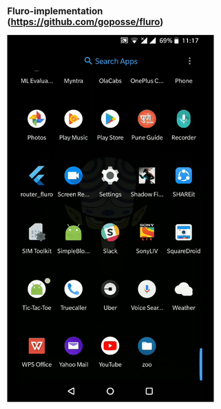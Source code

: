 ## Fluro-implementation (https://github.com/goposse/fluro)

![Demo](https://github.com/im-minion/Fluro-package-implementation/blob/master/demo.gif)
